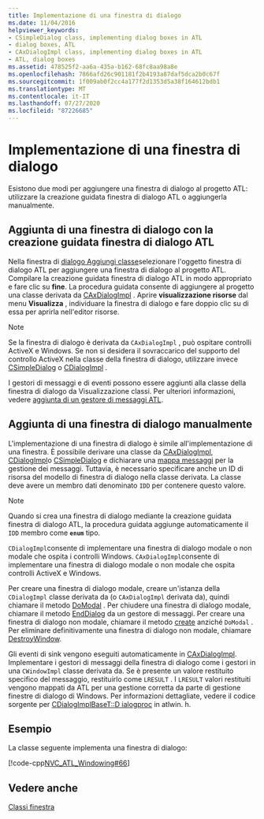 ```yaml
---
title: Implementazione di una finestra di dialogo
ms.date: 11/04/2016
helpviewer_keywords:
- CSimpleDialog class, implementing dialog boxes in ATL
- dialog boxes, ATL
- CAxDialogImpl class, implementing dialog boxes in ATL
- ATL, dialog boxes
ms.assetid: 478525f2-aa6a-435a-b162-68fc8aa98a8e
ms.openlocfilehash: 7866afd26c901181f2b4193a87daf5dca2b0c67f
ms.sourcegitcommit: 1f009ab0f2cc4a177f2d1353d5a38f164612bdb1
ms.translationtype: MT
ms.contentlocale: it-IT
ms.lasthandoff: 07/27/2020
ms.locfileid: "87226685"
---
```

# <a name="implementing-a-dialog-box"></a>Implementazione di una finestra di dialogo

Esistono due modi per aggiungere una finestra di dialogo al progetto ATL: utilizzare la creazione guidata finestra di dialogo ATL o aggiungerla manualmente.

## <a name="adding-a-dialog-box-with-the-atl-dialog-wizard"></a>Aggiunta di una finestra di dialogo con la creazione guidata finestra di dialogo ATL

Nella finestra di [dialogo Aggiungi classe](../ide/add-class-dialog-box.md)selezionare l'oggetto finestra di dialogo ATL per aggiungere una finestra di dialogo al progetto ATL. Compilare la creazione guidata finestra di dialogo ATL in modo appropriato e fare clic su **fine**. La procedura guidata consente di aggiungere al progetto una classe derivata da [CAxDialogImpl](../atl/reference/caxdialogimpl-class.md) . Aprire **visualizzazione risorse** dal menu **Visualizza** , individuare la finestra di dialogo e fare doppio clic su di essa per aprirla nell'editor risorse.

> [!NOTE]
> Se la finestra di dialogo è derivata da `CAxDialogImpl` , può ospitare controlli ActiveX e Windows. Se non si desidera il sovraccarico del supporto del controllo ActiveX nella classe della finestra di dialogo, utilizzare invece [CSimpleDialog](../atl/reference/csimpledialog-class.md) o [CDialogImpl](../atl/reference/cdialogimpl-class.md) .

I gestori di messaggi e di eventi possono essere aggiunti alla classe della finestra di dialogo da Visualizzazione classi. Per ulteriori informazioni, vedere [aggiunta di un gestore di messaggi ATL](../atl/adding-an-atl-message-handler.md).

## <a name="adding-a-dialog-box-manually"></a>Aggiunta di una finestra di dialogo manualmente

L'implementazione di una finestra di dialogo è simile all'implementazione di una finestra. È possibile derivare una classe da [CAxDialogImpl](../atl/reference/caxdialogimpl-class.md), [CDialogImpl](../atl/reference/cdialogimpl-class.md)o [CSimpleDialog](../atl/reference/csimpledialog-class.md) e dichiarare una [mappa messaggi](../atl/message-maps-atl.md) per la gestione dei messaggi. Tuttavia, è necessario specificare anche un ID di risorsa del modello di finestra di dialogo nella classe derivata. La classe deve avere un membro dati denominato `IDD` per contenere questo valore.

> [!NOTE]
> Quando si crea una finestra di dialogo mediante la creazione guidata finestra di dialogo ATL, la procedura guidata aggiunge automaticamente il `IDD` membro come **`enum`** tipo.

`CDialogImpl`consente di implementare una finestra di dialogo modale o non modale che ospita i controlli Windows. `CAxDialogImpl`consente di implementare una finestra di dialogo modale o non modale che ospita controlli ActiveX e Windows.

Per creare una finestra di dialogo modale, creare un'istanza della `CDialogImpl` classe derivata da (o `CAxDialogImpl` derivata da), quindi chiamare il metodo [DoModal](../atl/reference/cdialogimpl-class.md#domodal) . Per chiudere una finestra di dialogo modale, chiamare il metodo [EndDialog](../atl/reference/cdialogimpl-class.md#enddialog) da un gestore di messaggi. Per creare una finestra di dialogo non modale, chiamare il metodo [create](../atl/reference/cdialogimpl-class.md#create) anziché `DoModal` . Per eliminare definitivamente una finestra di dialogo non modale, chiamare [DestroyWindow](../atl/reference/cdialogimpl-class.md#destroywindow).

Gli eventi di sink vengono eseguiti automaticamente in [CAxDialogImpl](../atl/reference/caxdialogimpl-class.md). Implementare i gestori di messaggi della finestra di dialogo come i gestori in una `CWindowImpl` classe derivata da. Se è presente un valore restituito specifico del messaggio, restituirlo come `LRESULT` . I `LRESULT` valori restituiti vengono mappati da ATL per una gestione corretta da parte di gestione finestre di dialogo di Windows. Per informazioni dettagliate, vedere il codice sorgente per [CDialogImplBaseT::D ialogproc](../atl/reference/cdialogimpl-class.md#dialogproc) in atlwin. h.

## <a name="example"></a>Esempio

La classe seguente implementa una finestra di dialogo:

[!code-cpp[NVC_ATL_Windowing#66](../atl/codesnippet/cpp/implementing-a-dialog-box_1.h)]

## <a name="see-also"></a>Vedere anche

[Classi finestra](../atl/atl-window-classes.md)
